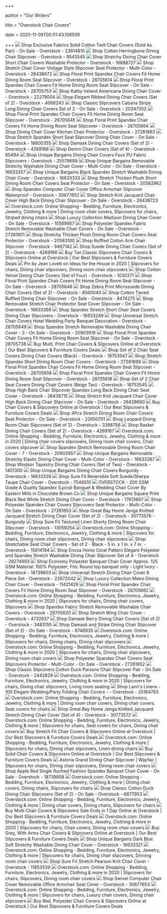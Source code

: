 +++
        
author = "Our Writers"
        
title = "Overstock Chair Covers"
        
date = 2020-11-09T00:51:43.106509
        
+++
[ ![](https://ak1.ostkcdn.com/images/products/23614810/Exclusive-Fabrics-Solid-Cotton-Twill-Chair-Covers-Sold-As-Pair-2ffa6438-4b12-42cb-a95d-ad45774db801_600.jpg?impolicy=medium)](https://ak1.ostkcdn.com/images/products/23614810/Exclusive-Fabrics-Solid-Cotton-Twill-Chair-Covers-Sold-As-Pair-2ffa6438-4b12-42cb-a95d-ad45774db801_600.jpg?impolicy=medium) Shop Exclusive Fabrics Solid Cotton Twill Chair Covers (Sold As Pair) - On  Sale - Overstock - 23614810
[ ![](https://ak1.ostkcdn.com/images/products/9543545/Cotton-Herringbone-Dining-Chair-Slipcover-8c87e2b5-d5f9-4900-9240-c3cf01c90690_600.jpg?impolicy=medium)](https://ak1.ostkcdn.com/images/products/9543545/Cotton-Herringbone-Dining-Chair-Slipcover-8c87e2b5-d5f9-4900-9240-c3cf01c90690_600.jpg?impolicy=medium) Shop Cotton Herringbone Dining Chair Slipcover - Overstock - 9543545
[ ![](https://ak1.ostkcdn.com/images/products/is/images/direct/23d45d9d10cfc2a936ef7fbec14aeb55d1b87701/Unique-Bargains-Stretch-Dining-Chair-Cover.jpg?impolicy=medium)](https://ak1.ostkcdn.com/images/products/is/images/direct/23d45d9d10cfc2a936ef7fbec14aeb55d1b87701/Unique-Bargains-Stretch-Dining-Chair-Cover.jpg?impolicy=medium) Shop Stretchy Dining Chair Cover Short Chair Covers Washable Protector -  Overstock - 16888727
[ ![](https://ak1.ostkcdn.com/images/products/is/images/direct/00d874a9cfcadf533d547fdd3fec058908639c2b/Stretch-Chair-Cover-Vintage-Style-Slipcover-Seat-Protector-for-Home-Decoration.jpg?impolicy=medium)](https://ak1.ostkcdn.com/images/products/is/images/direct/00d874a9cfcadf533d547fdd3fec058908639c2b/Stretch-Chair-Cover-Vintage-Style-Slipcover-Seat-Protector-for-Home-Decoration.jpg?impolicy=medium) Shop Stretch Chair Cover Vintage Style Slipcover Seat Protector -  Multi-Color - Overstock - 26438672
[ ![](https://ak1.ostkcdn.com/images/products/is/images/direct/c13ec9d1a1f0fc2daea451bea8408ce2c1fbdcf8/Floral-Print-Spandex-Chair-Covers-Fit-Home-Dining-Room-Seat-Slipcover.jpg?impolicy=medium)](https://ak1.ostkcdn.com/images/products/is/images/direct/c13ec9d1a1f0fc2daea451bea8408ce2c1fbdcf8/Floral-Print-Spandex-Chair-Covers-Fit-Home-Dining-Room-Seat-Slipcover.jpg?impolicy=medium) Shop Floral Print Spandex Chair Covers Fit Home Dining Room Seat Slipcover  - Overstock - 28705614
[ ![](https://ak1.ostkcdn.com/images/products/is/images/direct/30f2647c1778bae5c78cd00d59506fddc3935913/Floral-Print-Spandex-Chair-Covers-Fit-Home-Dining-Room-Seat-Slipcover.jpg)](https://ak1.ostkcdn.com/images/products/is/images/direct/30f2647c1778bae5c78cd00d59506fddc3935913/Floral-Print-Spandex-Chair-Covers-Fit-Home-Dining-Room-Seat-Slipcover.jpg) Shop Floral Print Spandex Chair Covers Fit Home Dining Room Seat Slipcover  - On Sale - Overstock - 28705753
[ ![](https://ak1.ostkcdn.com/images/products/22278004/Kathy-Ireland-Americana-Dining-Chair-Cover-64b67099-a8c7-46cc-8dc8-eefc43f1739a_600.jpg?impolicy=medium)](https://ak1.ostkcdn.com/images/products/22278004/Kathy-Ireland-Americana-Dining-Chair-Cover-64b67099-a8c7-46cc-8dc8-eefc43f1739a_600.jpg?impolicy=medium) Shop Kathy Ireland Americana Dining Chair Cover - Overstock - 22278004
[ ![](https://ak1.ostkcdn.com/images/products/P12082902.jpg?impolicy=medium)](https://ak1.ostkcdn.com/images/products/P12082902.jpg?impolicy=medium) Shop Elegant Ribbed Dining Chair Covers (Set of 2) - Overstock - 4066243
[ ![](https://ak1.ostkcdn.com/images/products/20347352/Classic-Slipcovers-Cabana-Stripe-Long-Dining-Chair-Covers-Set-of-2-df904245-06ab-4f36-b4b1-c8fad7d4f17c_600.jpg?impolicy=medium)](https://ak1.ostkcdn.com/images/products/20347352/Classic-Slipcovers-Cabana-Stripe-Long-Dining-Chair-Covers-Set-of-2-df904245-06ab-4f36-b4b1-c8fad7d4f17c_600.jpg?impolicy=medium) Shop Classic Slipcovers Cabana Stripe Long Dining Chair Covers Set of 2 -  On Sale - Overstock - 20347352
[ ![](https://ak1.ostkcdn.com/images/products/is/images/direct/197f34fb1cbe19c429567f7be35c6bb3ba160c96/Floral-Print-Spandex-Chair-Covers-Fit-Home-Dining-Room-Seat-Slipcover.jpg?impolicy=medium)](https://ak1.ostkcdn.com/images/products/is/images/direct/197f34fb1cbe19c429567f7be35c6bb3ba160c96/Floral-Print-Spandex-Chair-Covers-Fit-Home-Dining-Room-Seat-Slipcover.jpg?impolicy=medium) Shop Floral Print Spandex Chair Covers Fit Home Dining Room Seat Slipcover  - Overstock - 28705645
[ ![](https://ak1.ostkcdn.com/images/products/is/images/direct/83a3c0e3b1b5dc451552e64f6f046d983e3fa0bd/Floral-Print-Spandex-Chair-Covers-Fit-Home-Dining-Room-Seat-Slipcover.jpg?impolicy=medium)](https://ak1.ostkcdn.com/images/products/is/images/direct/83a3c0e3b1b5dc451552e64f6f046d983e3fa0bd/Floral-Print-Spandex-Chair-Covers-Fit-Home-Dining-Room-Seat-Slipcover.jpg?impolicy=medium) Shop Floral Print Spandex Chair Covers Fit Home Dining Room Seat Slipcover  - Overstock - 28705664
[ ![](https://ak1.ostkcdn.com/images/products/is/images/direct/cc377023cbc99ada5e345ec4793cff11f6c68cc3/Dining-Chair-Cover-Kitchen-Chair-Protector.jpg?impolicy=medium)](https://ak1.ostkcdn.com/images/products/is/images/direct/cc377023cbc99ada5e345ec4793cff11f6c68cc3/Dining-Chair-Cover-Kitchen-Chair-Protector.jpg?impolicy=medium) Shop Dining Chair Cover Kitchen Chair Protector - Overstock - 27281893
[ ![](https://ak1.ostkcdn.com/images/products/is/images/direct/c986d90fa153432749385a1bda059e75d5668220/Stretch-Spandex-Short-Seat-Slipcover-Dining-Chair-Cover.jpg?impolicy=medium)](https://ak1.ostkcdn.com/images/products/is/images/direct/c986d90fa153432749385a1bda059e75d5668220/Stretch-Spandex-Short-Seat-Slipcover-Dining-Chair-Cover.jpg?impolicy=medium) Shop Stretch Spandex Short Seat Slipcover Dining Chair Cover - On Sale -  Overstock - 18800355
[ ![](https://ak1.ostkcdn.com/images/products/P12254003.jpg?impolicy=medium)](https://ak1.ostkcdn.com/images/products/P12254003.jpg?impolicy=medium) Shop Damask Dining Chair Covers (Set of 2) - Overstock - 4269168
[ ![](https://ak1.ostkcdn.com/images/products/P58217.jpg?impolicy=medium)](https://ak1.ostkcdn.com/images/products/P58217.jpg?impolicy=medium) Shop Denim Chair Covers (Set of 4) - Overstock - 65494
[ ![](https://ak1.ostkcdn.com/images/products/is/images/direct/3439417b311a47bdbd73d16dc60a563906b9907f/Unique-Bargains-Dining-Chair-Covers-Faux-PU-Fabric-Slipcovers-Water-Resistant.jpg?impolicy=medium)](https://ak1.ostkcdn.com/images/products/is/images/direct/3439417b311a47bdbd73d16dc60a563906b9907f/Unique-Bargains-Dining-Chair-Covers-Faux-PU-Fabric-Slipcovers-Water-Resistant.jpg?impolicy=medium) Shop Unique Bargains Dining Chair Covers Faux PU Fabric Slipcovers -  Overstock - 25579689
[ ![](https://ak1.ostkcdn.com/images/products/is/images/direct/3989b651d8de73e251fad834d9891bfd4481250b/Unique-Bargains-Brown-Black-Gray-Removable-Stretchy-Washable-Dining-Chair-Cover.jpg?impolicy=medium)](https://ak1.ostkcdn.com/images/products/is/images/direct/3989b651d8de73e251fad834d9891bfd4481250b/Unique-Bargains-Brown-Black-Gray-Removable-Stretchy-Washable-Dining-Chair-Cover.jpg?impolicy=medium) Shop Unique Bargains Removable Stretchy Washable Dining Chair Cover -  Multi-Color - On Sale - Overstock - 16633357
[ ![](https://ak1.ostkcdn.com/images/products/is/images/direct/425bd3688130b13f815e3eb3e2d679f7333bcc64/Unique-Bargains-Black-Spandex-Stretch-Washable-Dining-Chair-Cover.jpg?impolicy=medium)](https://ak1.ostkcdn.com/images/products/is/images/direct/425bd3688130b13f815e3eb3e2d679f7333bcc64/Unique-Bargains-Black-Spandex-Stretch-Washable-Dining-Chair-Cover.jpg?impolicy=medium) Shop Unique Bargains Black Spandex Stretch Washable Dining Chair Cover -  Overstock - 16633333
[ ![](https://ak1.ostkcdn.com/images/products/is/images/direct/22ac02309d4cb53db0daff6ecfe93870b0696986/Stretch-Thicken-Plush-Short-Dining-Room-Chair-Covers-Seat-Protector-Slipcovers.jpg?impolicy=medium)](https://ak1.ostkcdn.com/images/products/is/images/direct/22ac02309d4cb53db0daff6ecfe93870b0696986/Stretch-Thicken-Plush-Short-Dining-Room-Chair-Covers-Seat-Protector-Slipcovers.jpg?impolicy=medium) Shop Stretch Thicken Plush Short Dining Room Chair Covers Seat Protector -  On Sale - Overstock - 20582962
[ ![](https://ak1.ostkcdn.com/images/products/is/images/direct/3242ca565821f332ccb590069eac09aaf2704f3d/Spandex-Jacquard-Computer-Chair-Cover-Office-Armchair-Slipcover-Waterproof.jpg?impolicy=medium)](https://ak1.ostkcdn.com/images/products/is/images/direct/3242ca565821f332ccb590069eac09aaf2704f3d/Spandex-Jacquard-Computer-Chair-Cover-Office-Armchair-Slipcover-Waterproof.jpg?impolicy=medium) Shop Spandex Computer Chair Cover Office Armchair Slipcover Waterproof -  Overstock - 30677652
[ ![](https://ak1.ostkcdn.com/images/products/is/images/direct/37601d8c2be18b46ed85f9e21dd8ec5d52453bb8/Stretch-Knit-Jacquard-Chair-Cover-High-Back-Dining-Chair-Seat-Slipcover.jpg?impolicy=medium)](https://ak1.ostkcdn.com/images/products/is/images/direct/37601d8c2be18b46ed85f9e21dd8ec5d52453bb8/Stretch-Knit-Jacquard-Chair-Cover-High-Back-Dining-Chair-Seat-Slipcover.jpg?impolicy=medium) Shop Stretch Knit Jacquard Chair Cover High Back Dining Chair Slipcover -  On Sale - Overstock - 26438723
[ ![](https://i.pinimg.com/originals/5f/b0/75/5fb075f31dfc4c78ebe3840824a93c16.jpg)](https://i.pinimg.com/originals/5f/b0/75/5fb075f31dfc4c78ebe3840824a93c16.jpg) Overstock.com: Online Shopping - Bedding, Furniture, Electronics, Jewelry,  Clothing & more | Dining room chair covers, Slipcovers for chairs, Striped  dining chairs
[ ![](https://ak1.ostkcdn.com/images/products/10569957/Madison-Dining-Chair-Cover-270b7356-6edf-4e72-96e2-136241b03fe2_600.jpg?impolicy=medium)](https://ak1.ostkcdn.com/images/products/10569957/Madison-Dining-Chair-Cover-270b7356-6edf-4e72-96e2-136241b03fe2_600.jpg?impolicy=medium) Shop Luxury Collection Madison Dining Chair Cover - On Sale - Overstock -  10569957
[ ![](https://ak1.ostkcdn.com/images/products/is/images/direct/7df750289c02ce8380b8b5c303139f87fd00fc8f/Polyester-Spandex-Fabric-Stretch-Removable-Washable-Chair-Covers-Slipcovers-Protector.jpg?impolicy=medium)](https://ak1.ostkcdn.com/images/products/is/images/direct/7df750289c02ce8380b8b5c303139f87fd00fc8f/Polyester-Spandex-Fabric-Stretch-Removable-Washable-Chair-Covers-Slipcovers-Protector.jpg?impolicy=medium) Shop Polyester Spandex Fabric Stretch Removable Washable Chair Covers - On  Sale - Overstock - 27281901
[ ![](https://ak1.ostkcdn.com/images/products/is/images/direct/91c6962b6cf40d2db08a1306a3cad42861cc1750/Stretch-Dining-Room-Chair-Covers-Seat-Protector.jpg?impolicy=medium)](https://ak1.ostkcdn.com/images/products/is/images/direct/91c6962b6cf40d2db08a1306a3cad42861cc1750/Stretch-Dining-Room-Chair-Covers-Seat-Protector.jpg?impolicy=medium) Shop Stretchy Thicken Plush Dining Room Chair Covers Seat Protector -  Overstock - 20583100
[ ![](https://ak1.ostkcdn.com/images/products/9467142/Ruffled-Cotton-Arm-Chair-Slipcover-2bb1eb27-c9b5-4b43-b24d-eb402205afde_600.jpg?impolicy=medium)](https://ak1.ostkcdn.com/images/products/9467142/Ruffled-Cotton-Arm-Chair-Slipcover-2bb1eb27-c9b5-4b43-b24d-eb402205afde_600.jpg?impolicy=medium) Shop Ruffled Cotton Arm Chair Slipcover - Overstock - 9467142
[ ![](https://ak1.ostkcdn.com/images/products/P12254001.jpg?impolicy=medium)](https://ak1.ostkcdn.com/images/products/P12254001.jpg?impolicy=medium) Shop Suede Dining Chair Covers (Set of 2) - Overstock - 4269166
[ ![](https://ak1.ostkcdn.com/images/products/20347352/Classic-Slipcovers-Cabana-Stripe-Long-Dining-Chair-Covers-Set-of-2-9b33cf0a-ae38-4366-b799-6db48e085ddd_600.jpg?imwidth=400&impolicy=medium)](https://ak1.ostkcdn.com/images/products/20347352/Classic-Slipcovers-Cabana-Stripe-Long-Dining-Chair-Covers-Set-of-2-9b33cf0a-ae38-4366-b799-6db48e085ddd_600.jpg?imwidth=400&impolicy=medium) Buy Tan Classic Slipcovers Chair Covers & Slipcovers Online at Overstock |  Our Best Slipcovers & Furniture Covers Deals
[ ![](https://i.pinimg.com/originals/b5/8a/85/b58a85bc4713fe58a99f2040785534d8.jpg)](https://i.pinimg.com/originals/b5/8a/85/b58a85bc4713fe58a99f2040785534d8.jpg) Pin by Jean Lovett on Ideas for the House in 2020 | Slipcovers for chairs,  Dining chair slipcovers, Dining room chair slipcovers
[ ![](https://ak1.ostkcdn.com/images/products/P1006291.jpg?impolicy=medium)](https://ak1.ostkcdn.com/images/products/P1006291.jpg?impolicy=medium) Shop Cotton Velvet Dining Chair Covers (Set of Four) - Overstock - 1030371
[ ![](https://ak1.ostkcdn.com/images/products/is/images/direct/d8698bacd67f3b3ac25b782b901cce1008dcd39e/Floral-Print-Spandex-Chair-Covers-Fit-Home-Dining-Room-Seat-Slipcover.jpg?impolicy=medium)](https://ak1.ostkcdn.com/images/products/is/images/direct/d8698bacd67f3b3ac25b782b901cce1008dcd39e/Floral-Print-Spandex-Chair-Covers-Fit-Home-Dining-Room-Seat-Slipcover.jpg?impolicy=medium) Shop Floral Print Spandex Chair Covers Fit Home Dining Room Seat Slipcover  - On Sale - Overstock - 28705648
[ ![](https://ak1.ostkcdn.com/images/products/8560040/Zebra-Print-Microsuede-Dining-Chair-Covers-Set-of-2-28d55801-a502-4a9d-bdeb-4b12ad318bd5_600.jpg?impolicy=medium)](https://ak1.ostkcdn.com/images/products/8560040/Zebra-Print-Microsuede-Dining-Chair-Covers-Set-of-2-28d55801-a502-4a9d-bdeb-4b12ad318bd5_600.jpg?impolicy=medium) Shop Zebra Print Microsuede Dining Chair Covers (Set of 2) - Overstock -  8560040
[ ![](https://ak1.ostkcdn.com/images/products/8474275/Cotton-Tiered-Ruffled-Dining-Chair-Slipcover-2563da6e-c5a6-4c32-8932-cb410c7220bf_600.jpg?impolicy=medium)](https://ak1.ostkcdn.com/images/products/8474275/Cotton-Tiered-Ruffled-Dining-Chair-Slipcover-2563da6e-c5a6-4c32-8932-cb410c7220bf_600.jpg?impolicy=medium) Shop Cotton Tiered Ruffled Dining Chair Slipcover - On Sale - Overstock -  8474275
[ ![](https://ak1.ostkcdn.com/images/products/is/images/direct/f240104fc2cabe62156d279c546967ccf8142e0f/Stretch-Washable-Dining-Stool-Chair-Cover-Protector-Seat-Slipcover-White.jpg?impolicy=medium)](https://ak1.ostkcdn.com/images/products/is/images/direct/f240104fc2cabe62156d279c546967ccf8142e0f/Stretch-Washable-Dining-Stool-Chair-Cover-Protector-Seat-Slipcover-White.jpg?impolicy=medium) Shop Removable Stretch Chair Protector Seat Cover Slipcover - On Sale -  Overstock - 16633368
[ ![](https://ak1.ostkcdn.com/images/products/is/images/direct/37792e9d0d2050976841220c47e0b1541ea20936/Unique-Bargains-Removable-Stretch-Dining-Chair-Cover.jpg?impolicy=medium)](https://ak1.ostkcdn.com/images/products/is/images/direct/37792e9d0d2050976841220c47e0b1541ea20936/Unique-Bargains-Removable-Stretch-Dining-Chair-Cover.jpg?impolicy=medium) Shop Spandex Stretch Short Chair Seat Covers Dining Chair Slipcovers -  Overstock - 16933249
[ ![](https://ak1.ostkcdn.com/images/products/is/images/direct/9b3dc66c798450b5fb7305170847206ff127fcf3/Universal-Stretch-Chair-Covers-Hotel-Wedding-Party-Banquet-Decoration.jpg?impolicy=medium)](https://ak1.ostkcdn.com/images/products/is/images/direct/9b3dc66c798450b5fb7305170847206ff127fcf3/Universal-Stretch-Chair-Covers-Hotel-Wedding-Party-Banquet-Decoration.jpg?impolicy=medium) Shop Universal Stretch Chair Covers Hotel Wedding Party Banquet Decoration  - Overstock - 28705649
[ ![](https://ak1.ostkcdn.com/images/products/is/images/direct/ac69b3d5778d335703630ce512bff5d4ae109cfa/Spandex-Stretch-Removable-Washable-Dining-Chair-Cover.jpg?impolicy=medium)](https://ak1.ostkcdn.com/images/products/is/images/direct/ac69b3d5778d335703630ce512bff5d4ae109cfa/Spandex-Stretch-Removable-Washable-Dining-Chair-Cover.jpg?impolicy=medium) Shop Spandex Stretch Removable Washable Dining Chair Cover - 3 - On Sale -  Overstock - 20903918
[ ![](https://ak1.ostkcdn.com/images/products/is/images/direct/ebf90c7979b7bf619d6c8aafefd6c08cb24a4708/Floral-Print-Spandex-Chair-Covers-Fit-Home-Dining-Room-Seat-Slipcover.jpg?impolicy=medium)](https://ak1.ostkcdn.com/images/products/is/images/direct/ebf90c7979b7bf619d6c8aafefd6c08cb24a4708/Floral-Print-Spandex-Chair-Covers-Fit-Home-Dining-Room-Seat-Slipcover.jpg?impolicy=medium) Shop Floral Print Spandex Chair Covers Fit Home Dining Room Seat Slipcover  - On Sale - Overstock - 28705738
[ ![](https://ak1.ostkcdn.com/images/products/18965886/L25015695.jpg?imwidth=480&impolicy=medium)](https://ak1.ostkcdn.com/images/products/18965886/L25015695.jpg?imwidth=480&impolicy=medium) Buy Multi, Print Chair Covers & Slipcovers Online at Overstock | Our Best  Slipcovers & Furniture Covers Deals
[ ![](https://ak1.ostkcdn.com/images/products/18753547/Set-of-2-Chair-Seat-Covers-Dining-Chair-Covers-Black-9c9dfb22-b7c7-461b-93d8-7886b41c6e66_600.jpg?impolicy=medium)](https://ak1.ostkcdn.com/images/products/18753547/Set-of-2-Chair-Seat-Covers-Dining-Chair-Covers-Black-9c9dfb22-b7c7-461b-93d8-7886b41c6e66_600.jpg?impolicy=medium) Shop Set of 2 Chair Seat Covers Dining Chair Covers (Black) - Overstock -  18753547
[ ![](https://ak1.ostkcdn.com/images/products/is/images/direct/faf70ae3c03d8128d1ebaa09ea21bc2543cf603c/Stretch-Spandex-Short-Dining-Room-Chair-Covers.jpg?impolicy=medium)](https://ak1.ostkcdn.com/images/products/is/images/direct/faf70ae3c03d8128d1ebaa09ea21bc2543cf603c/Stretch-Spandex-Short-Dining-Room-Chair-Covers.jpg?impolicy=medium) Shop Stretch Spandex Short Dining Room Chair Covers - Overstock - 27281899
[ ![](https://ak1.ostkcdn.com/images/products/is/images/direct/16dfd51f6730821020f4ef71b7cf7c9ef2651764/Floral-Print-Spandex-Chair-Covers-Fit-Home-Dining-Room-Seat-Slipcover.jpg?impolicy=medium)](https://ak1.ostkcdn.com/images/products/is/images/direct/16dfd51f6730821020f4ef71b7cf7c9ef2651764/Floral-Print-Spandex-Chair-Covers-Fit-Home-Dining-Room-Seat-Slipcover.jpg?impolicy=medium) Shop Floral Print Spandex Chair Covers Fit Home Dining Room Seat Slipcover  - Overstock - 28705658
[ ![](https://ak1.ostkcdn.com/images/products/is/images/direct/1f73b9b714fffcfecc097a669119ce82d8219cd3/Floral-Print-Spandex-Chair-Covers-Fit-Home-Dining-Room-Seat-Slipcover.jpg?impolicy=medium)](https://ak1.ostkcdn.com/images/products/is/images/direct/1f73b9b714fffcfecc097a669119ce82d8219cd3/Floral-Print-Spandex-Chair-Covers-Fit-Home-Dining-Room-Seat-Slipcover.jpg?impolicy=medium) Shop Floral Print Spandex Chair Covers Fit Home Dining Room Seat Slipcover  - Overstock - 28705618
[ ![](https://ak1.ostkcdn.com/images/products/18753545/Set-of-2-Chair-Seat-Covers-Dining-Chair-Covers-Beige-Tan-f1302573-ddf1-4e5f-b0db-b8fa31be77ae_600.jpg?impolicy=medium)](https://ak1.ostkcdn.com/images/products/18753545/Set-of-2-Chair-Seat-Covers-Dining-Chair-Covers-Beige-Tan-f1302573-ddf1-4e5f-b0db-b8fa31be77ae_600.jpg?impolicy=medium) Shop Set of 2 Chair Seat Covers Dining Chair Covers (Beige Tan) - Overstock  - 18753545
[ ![](https://ak1.ostkcdn.com/images/products/is/images/direct/1aac574450be350985b8f2776d2678f0f70a8c0f/High-Back-Chair-Slipcover-Spandex-Long-Back-Dining-Chair-Seat-Cover.jpg?impolicy=medium)](https://ak1.ostkcdn.com/images/products/is/images/direct/1aac574450be350985b8f2776d2678f0f70a8c0f/High-Back-Chair-Slipcover-Spandex-Long-Back-Dining-Chair-Seat-Cover.jpg?impolicy=medium) Shop High Back Chair Slipcover Spandex Long Back Dining Chair Seat Cover -  Overstock - 26438715
[ ![](https://ak1.ostkcdn.com/images/products/is/images/direct/d269c9a36d6dbfd852cab3ae9647195f7f8daa14/Stretch-Knit-Jacquard-Chair-Cover-High-Back-Dining-Chair-Seat-Slipcover.jpg?impolicy=medium)](https://ak1.ostkcdn.com/images/products/is/images/direct/d269c9a36d6dbfd852cab3ae9647195f7f8daa14/Stretch-Knit-Jacquard-Chair-Cover-High-Back-Dining-Chair-Seat-Slipcover.jpg?impolicy=medium) Shop Stretch Knit Jacquard Chair Cover High Back Dining Chair Slipcover -  On Sale - Overstock - 26438660
[ ![](https://ak1.ostkcdn.com/images/products/is/images/direct/2c58d8b92dcd9b9987e2f374286126b70f4d3178/4pcs-Stretch-Spandex-Knit-Chair-Slipcovers.jpg?imwidth=200&impolicy=medium)](https://ak1.ostkcdn.com/images/products/is/images/direct/2c58d8b92dcd9b9987e2f374286126b70f4d3178/4pcs-Stretch-Spandex-Knit-Chair-Slipcovers.jpg?imwidth=200&impolicy=medium) Buy Chair Covers & Slipcovers Online at Overstock | Our Best Slipcovers &  Furniture Covers Deals
[ ![](https://ak1.ostkcdn.com/images/products/is/images/direct/1fe2c3805552f668c49ed005aa861c4b9c0991e5/4Pcs-Stretch-Dining-Room-Chair-Covers-Seat-Protector.jpg?impolicy=medium)](https://ak1.ostkcdn.com/images/products/is/images/direct/1fe2c3805552f668c49ed005aa861c4b9c0991e5/4Pcs-Stretch-Dining-Room-Chair-Covers-Seat-Protector.jpg?impolicy=medium) Shop 4Pcs Stretch Dining Room Chair Covers Seat Protector - On Sale -  Overstock - 22650701
[ ![](https://ak1.ostkcdn.com/images/products/3/P11482523.jpg?impolicy=medium)](https://ak1.ostkcdn.com/images/products/3/P11482523.jpg?impolicy=medium) Shop Leopard Dining Room Chair Slipcovers (Set of 2) - Overstock - 3398756
[ ![](https://ak1.ostkcdn.com/images/products/P12254002.jpg?impolicy=medium)](https://ak1.ostkcdn.com/images/products/P12254002.jpg?impolicy=medium) Shop Basket Dining Chair Covers (Set of 2) - Overstock - 4269167
[ ![](https://i.pinimg.com/736x/80/a4/c7/80a4c7c5a88f0d8b512017f966e5dec2.jpg)](https://i.pinimg.com/736x/80/a4/c7/80a4c7c5a88f0d8b512017f966e5dec2.jpg) Overstock.com: Online Shopping - Bedding, Furniture, Electronics, Jewelry,  Clothing & more in 2020 | Dining chair covers slipcovers, Dining room chair  covers, Chair covers slipcover
[ ![](https://ak1.ostkcdn.com/images/products/is/images/direct/eaf8f7f4d129cd5cbe19097bd7a6fc72bcb9fcd6/Spandex-Stretch-Removable-Dining-Room-Chair-Cover.jpg?impolicy=medium)](https://ak1.ostkcdn.com/images/products/is/images/direct/eaf8f7f4d129cd5cbe19097bd7a6fc72bcb9fcd6/Spandex-Stretch-Removable-Dining-Room-Chair-Cover.jpg?impolicy=medium) Shop Spandex Stretch Removable Dining Room Chair Cover - 7 - Overstock -  20903957
[ ![](https://ak1.ostkcdn.com/images/products/is/images/direct/379c462b2e5d6378e4141e8f84eb40028d5f0500/Removable-Stretchy-Elastic-Slipcovers-Dining-Room-Stool-Chair-Seat-Covers.jpg?impolicy=medium)](https://ak1.ostkcdn.com/images/products/is/images/direct/379c462b2e5d6378e4141e8f84eb40028d5f0500/Removable-Stretchy-Elastic-Slipcovers-Dining-Room-Stool-Chair-Seat-Covers.jpg?impolicy=medium) Shop Unique Bargains Removable Stretchy Elastic Dining Chair Cover -  Multi-Color - Overstock - 16633387
[ ![](https://ak1.ostkcdn.com/images/products/P1019572.jpg?impolicy=medium)](https://ak1.ostkcdn.com/images/products/P1019572.jpg?impolicy=medium) Shop Windsor Tapestry Dining Chair Covers (Set of Two) - Overstock - 1401300
[ ![](https://ak1.ostkcdn.com/images/products/is/images/direct/611ad3cb43e8d8f2c5c77419d9e694fb002e00d9/Spandex-Stretch-Short-Dining-Stool-Chair-Cover-Protector-Seat-Slipcover-Burgundy.jpg?impolicy=medium)](https://ak1.ostkcdn.com/images/products/is/images/direct/611ad3cb43e8d8f2c5c77419d9e694fb002e00d9/Spandex-Stretch-Short-Dining-Stool-Chair-Cover-Protector-Seat-Slipcover-Burgundy.jpg?impolicy=medium) Shop Unique Bargains Dining Chair Covers Burgundy - Overstock - 16633326
[ ![](https://ak1.ostkcdn.com/images/products/7549510/Sure-Fit-Reversible-Soft-Suede-Sherpa-Taupe-Chair-Cover-fb2b088e-6d0d-40a1-b652-1e6f987cf9c1_600.jpg?impolicy=medium)](https://ak1.ostkcdn.com/images/products/7549510/Sure-Fit-Reversible-Soft-Suede-Sherpa-Taupe-Chair-Cover-fb2b088e-6d0d-40a1-b652-1e6f987cf9c1_600.jpg?impolicy=medium) Shop Sure Fit Reversible Soft Suede/Sherpa Taupe Chair Cover - Overstock -  7549510
[ ![](https://static.eventdecordirect.com/images/EDD-CC-SPNDX-CHBRN-1.jpg)](https://static.eventdecordirect.com/images/EDD-CC-SPNDX-CHBRN-1.jpg) OVERSTOCK - 200 GSM Grade A Quality Spandex (Lycra) Banquet & Wedding Chair  Cover By Eastern Mills in Chocolate Brown Co
[ ![](https://ak1.ostkcdn.com/images/products/is/images/direct/e303d5f2be3c28b65267c61018e8720b0c4497d7/Unique-Bargains-Square-Print-Stretch-Chair-Protector-Seat-Cover-Slipcover-for-Restaurant-Dinning-Room-Colorful.jpg?impolicy=medium)](https://ak1.ostkcdn.com/images/products/is/images/direct/e303d5f2be3c28b65267c61018e8720b0c4497d7/Unique-Bargains-Square-Print-Stretch-Chair-Protector-Seat-Cover-Slipcover-for-Restaurant-Dinning-Room-Colorful.jpg?impolicy=medium) Shop Unique Bargains Square Print Black Red White Stretch Dining Chair Cover  - Overstock - 17613667
[ ![](https://ak1.ostkcdn.com/images/products/is/images/direct/11386da010ef885da35c157dc2c16caeaeb5a4ee/Polyester-Spandex-Chair-Covers-Slipcovers-Seat-Protector-for-Hotel-Pattern-3.jpg?impolicy=medium)](https://ak1.ostkcdn.com/images/products/is/images/direct/11386da010ef885da35c157dc2c16caeaeb5a4ee/Polyester-Spandex-Chair-Covers-Slipcovers-Seat-Protector-for-Hotel-Pattern-3.jpg?impolicy=medium) Shop Polyester Spandex Chair Covers Slipcovers Seat Protector - Multi-Color  - On Sale - Overstock - 27281853
[ ![](https://ak1.ostkcdn.com/images/products/30773576/Great-Bay-Home-Jenga-Knitted-Jacquard-Stretch-Dining-Chair-Cover-Set-of-2-a44f87fb-5a47-4761-9239-3d851c4e0b43_600.jpg?impolicy=medium)](https://ak1.ostkcdn.com/images/products/30773576/Great-Bay-Home-Jenga-Knitted-Jacquard-Stretch-Dining-Chair-Cover-Set-of-2-a44f87fb-5a47-4761-9239-3d851c4e0b43_600.jpg?impolicy=medium) Shop Great Bay Home Jenga Knitted Jacquard Stretch Dining Chair Cover (Set  of 2) - Overstock - 30773576 - Burgundy
[ ![](https://ak1.ostkcdn.com/images/products/13059254/Sure-Fit-Textured-Linen-Shorty-Dining-Room-Chair-Slipcover-7b873e76-64f2-49ef-994e-2a3e41edfb15_600.jpg?impolicy=medium)](https://ak1.ostkcdn.com/images/products/13059254/Sure-Fit-Textured-Linen-Shorty-Dining-Room-Chair-Slipcover-7b873e76-64f2-49ef-994e-2a3e41edfb15_600.jpg?impolicy=medium) Shop Sure Fit Textured Linen Shorty Dining Room Chair Slipcover - Overstock  - 13059254
[ ![](https://i.pinimg.com/736x/40/e6/36/40e636a2f62301cca9f15941f624358e.jpg)](https://i.pinimg.com/736x/40/e6/36/40e636a2f62301cca9f15941f624358e.jpg) Overstock.com: Online Shopping - Bedding, Furniture, Electronics, Jewelry,  Clothing & more | Slipcovers for chairs, Dining room chair slipcovers,  Dining chair slipcovers
[ ![](https://ak1.ostkcdn.com/images/products/is/images/direct/b17ee55689d32f356f6b8c8ef688880428dceb02/Stretchable-Seat-Chair-Covers---Set-of-2---Black.jpg?impolicy=medium)](https://ak1.ostkcdn.com/images/products/is/images/direct/b17ee55689d32f356f6b8c8ef688880428dceb02/Stretchable-Seat-Chair-Covers---Set-of-2---Black.jpg?impolicy=medium) Shop Stretchable Seat Chair Covers - Set of 2 - Black - 5 in. x 1 in. x 7  in. - Overstock - 15614194
[ ![](https://ak1.ostkcdn.com/images/products/28274993/Enova-Home-Coral-Pattern-Elegant-Polyester-and-Spandex-Stretch-Washable-Dining-Chair-Slipcover-Set-of-4-87b52d36-ad9d-4e98-8d5a-e719ca294698_600.jpg?impolicy=medium)](https://ak1.ostkcdn.com/images/products/28274993/Enova-Home-Coral-Pattern-Elegant-Polyester-and-Spandex-Stretch-Washable-Dining-Chair-Slipcover-Set-of-4-87b52d36-ad9d-4e98-8d5a-e719ca294698_600.jpg?impolicy=medium) Shop Enova Home Coral Pattern Elegant Polyester and Spandex Stretch  Washable Dining Chair Slipcover Set of 4 - Overstock - 28274993
[ ![](https://ak1.ostkcdn.com/images/products/is/images/direct/721587ea71583d7a2cd3cb3244f31ad53406f019/Economy-Polyester-Banquet-Chair-Cover-Approx.-125-GSM-Material%3A-100%25-Polyester%3B-Fits%3A-Round-top-banquet-only---Light-Ivory.jpg?impolicy=medium)](https://ak1.ostkcdn.com/images/products/is/images/direct/721587ea71583d7a2cd3cb3244f31ad53406f019/Economy-Polyester-Banquet-Chair-Cover-Approx.-125-GSM-Material%3A-100%25-Polyester%3B-Fits%3A-Round-top-banquet-only---Light-Ivory.jpg?impolicy=medium) Shop Economy Polyester Banquet Chair Cover Approx. 125 GSM Material: 100%  Polyester; Fits: Round top banquet only - Light Ivory - Overstock - 18739803
[ ![](https://ak1.ostkcdn.com/images/products/is/images/direct/6b61fb6fb0ed3c8ea975d62206f931b0a0b55ada/8pcs-Universal-Stretch-Chair-Covers-Hotel-Wedding-Party-Banquet-Decoration-White.jpg?impolicy=medium)](https://ak1.ostkcdn.com/images/products/is/images/direct/6b61fb6fb0ed3c8ea975d62206f931b0a0b55ada/8pcs-Universal-Stretch-Chair-Covers-Hotel-Wedding-Party-Banquet-Decoration-White.jpg?impolicy=medium) Shop Universal Stretch Dining Chair Cover 8 Piece Set - Overstock - 22672042
[ ![](https://ak1.ostkcdn.com/images/products/11421429/Metro-Dining-Chair-Cover-2133cbf0-2a8f-463d-8611-ca5ee301e9d5_600.jpg?impolicy=medium)](https://ak1.ostkcdn.com/images/products/11421429/Metro-Dining-Chair-Cover-2133cbf0-2a8f-463d-8611-ca5ee301e9d5_600.jpg?impolicy=medium) Shop Luxury Collection Metro Dining Chair Cover - Overstock - 11421429
[ ![](https://ak1.ostkcdn.com/images/products/is/images/direct/bd5659ead42e79c6c76e60c481cf68bdae8cd477/Floral-Print-Spandex-Chair-Covers-Fit-Home-Dining-Room-Seat-Slipcover.jpg?impolicy=medium)](https://ak1.ostkcdn.com/images/products/is/images/direct/bd5659ead42e79c6c76e60c481cf68bdae8cd477/Floral-Print-Spandex-Chair-Covers-Fit-Home-Dining-Room-Seat-Slipcover.jpg?impolicy=medium) Shop Floral Print Spandex Chair Covers Fit Home Dining Room Seat Slipcover  - Overstock - 28705662
[ ![](https://i.pinimg.com/736x/43/3e/17/433e17f79c9b8788b0edad515ccf6b69.jpg)](https://i.pinimg.com/736x/43/3e/17/433e17f79c9b8788b0edad515ccf6b69.jpg) Overstock.com: Online Shopping - Bedding, Furniture, Electronics, Jewelry,  Clothing & more in 2020 | Slipcovers for chairs, Dining chair covers,  Slipcovers
[ ![](https://ak1.ostkcdn.com/images/products/is/images/direct/fbbbfc8751a214e8f2f1fd7c202919164ac95d7e/Polyester-Spandex-Fabric-Stretch-Removable-Washable-Chair-Covers-Slipcovers-Protector-for-Dining-Room-Hotel-Banquet-Ceremony.jpg?impolicy=medium)](https://ak1.ostkcdn.com/images/products/is/images/direct/fbbbfc8751a214e8f2f1fd7c202919164ac95d7e/Polyester-Spandex-Fabric-Stretch-Removable-Washable-Chair-Covers-Slipcovers-Protector-for-Dining-Room-Hotel-Banquet-Ceremony.jpg?impolicy=medium) Shop Spandex Fabric Stretch Removable Washable Chair Covers - Overstock -  28705620
[ ![](https://ak1.ostkcdn.com/images/products/P12642044.jpg?impolicy=medium)](https://ak1.ostkcdn.com/images/products/P12642044.jpg?impolicy=medium) Shop Stretch Wing Chair Cover - Overstock - 4732837
[ ![](https://ak1.ostkcdn.com/images/products/3483155/Damask-Berry-Dining-Chair-Covers-Set-of-2-27bfdca9-4048-4561-8c2e-187b9dae42e9_600.jpg?impolicy=medium)](https://ak1.ostkcdn.com/images/products/3483155/Damask-Berry-Dining-Chair-Covers-Set-of-2-27bfdca9-4048-4561-8c2e-187b9dae42e9_600.jpg?impolicy=medium) Shop Damask Berry Dining Chair Covers (Set of 2) - Overstock - 3483155
[ ![](https://ak1.ostkcdn.com/images/products/8746935/Damask-and-Stripe-Dining-Chair-Slipcover-Set-of-2-5a5b8e26-00ab-4238-b986-ccee5d782430_600.jpg?impolicy=medium)](https://ak1.ostkcdn.com/images/products/8746935/Damask-and-Stripe-Dining-Chair-Slipcover-Set-of-2-5a5b8e26-00ab-4238-b986-ccee5d782430_600.jpg?impolicy=medium) Shop Damask and Stripe Dining Chair Slipcover (Set of 2) - On Sale -  Overstock - 8746935
[ ![](https://i.pinimg.com/736x/0c/10/e5/0c10e5fff6d5c3e7de7c68b005e6c6d2.jpg)](https://i.pinimg.com/736x/0c/10/e5/0c10e5fff6d5c3e7de7c68b005e6c6d2.jpg) Overstock.com: Online Shopping - Bedding, Furniture, Electronics, Jewelry,  Clothing & more | Slipcovers for chairs, Dining chairs, Dining chair  slipcovers
[ ![](https://i.pinimg.com/736x/44/e0/92/44e092673f10953ac503f3ac311416ba.jpg)](https://i.pinimg.com/736x/44/e0/92/44e092673f10953ac503f3ac311416ba.jpg) Overstock.com: Online Shopping - Bedding, Furniture, Electronics, Jewelry,  Clothing & more in 2020 | Slipcovers for chairs, Dining chair slipcovers,  Dining room chair covers
[ ![](https://ak1.ostkcdn.com/images/products/is/images/direct/903d6e65cce342056e074b83eee18e002ec9052f/Polyester-Spandex-Chair-Covers-Seat-Slipcovers-Protector-for-Hotel-Pattern-2.jpg?impolicy=medium)](https://ak1.ostkcdn.com/images/products/is/images/direct/903d6e65cce342056e074b83eee18e002ec9052f/Polyester-Spandex-Chair-Covers-Seat-Slipcovers-Protector-for-Hotel-Pattern-2.jpg?impolicy=medium) Shop Polyester Spandex Chair Covers Seat Slipcovers Protector - Multi-Color  - On Sale - Overstock - 27281852
[ ![](https://ak1.ostkcdn.com/images/products/2442829/Classic-Slipcovers-Cotton-Duck-Parsons-Chair-Slipcover-Pair-9f713a8f-cac1-40ea-b741-24567702ec27_600.jpg?impolicy=medium)](https://ak1.ostkcdn.com/images/products/2442829/Classic-Slipcovers-Cotton-Duck-Parsons-Chair-Slipcover-Pair-9f713a8f-cac1-40ea-b741-24567702ec27_600.jpg?impolicy=medium) Shop Classic Slipcovers Cotton Duck Parsons Chair Slipcover Pair - On Sale  - Overstock - 2442829
[ ![](https://i.pinimg.com/736x/09/4f/ca/094fca8dc99c2a82ce8b3a8abcdea239.jpg)](https://i.pinimg.com/736x/09/4f/ca/094fca8dc99c2a82ce8b3a8abcdea239.jpg) Overstock.com: Online Shopping - Bedding, Furniture, Electronics, Jewelry,  Clothing & more in 2020 | Slipcovers for chairs, Dining chair slipcovers,  Living room seating
[ ![](https://ak1.ostkcdn.com/images/products/is/images/direct/82ba22078227672b968ba23fc250cc2b5e1bb9b8/100-Wedding-Party-Folding-Chair-Covers---Polyester-Cloth---Multiple-Colors.jpg?impolicy=medium)](https://ak1.ostkcdn.com/images/products/is/images/direct/82ba22078227672b968ba23fc250cc2b5e1bb9b8/100-Wedding-Party-Folding-Chair-Covers---Polyester-Cloth---Multiple-Colors.jpg?impolicy=medium) Shop Lann's Linens - 100 Elegant Wedding/Party Folding Chair Covers - -  Overstock - 20164783
[ ![](https://i.pinimg.com/736x/70/47/26/70472607cf4fe893f872ba4d9e2ca59a.jpg)](https://i.pinimg.com/736x/70/47/26/70472607cf4fe893f872ba4d9e2ca59a.jpg) Overstock.com: Online Shopping - Bedding, Furniture, Electronics, Jewelry,  Clothing & more | Dining room chair covers, Dining chair covers, Seat covers  for chairs
[ ![](https://ak1.ostkcdn.com/images/products/30773572/Great-Bay-Home-Jenga-Knitted-Jacquard-Stretch-Dining-Chair-Cover-Set-of-4-14fb1217-848c-429a-b9ac-dddde02778f5_600.jpg?impolicy=medium)](https://ak1.ostkcdn.com/images/products/30773572/Great-Bay-Home-Jenga-Knitted-Jacquard-Stretch-Dining-Chair-Cover-Set-of-4-14fb1217-848c-429a-b9ac-dddde02778f5_600.jpg?impolicy=medium) Shop Great Bay Home Jenga Knitted Jacquard Stretch Dining Chair Cover (Set  of 4) - Overstock - 30773572
[ ![](https://i.pinimg.com/originals/58/ff/87/58ff87d0a5179631f2edb67dc6bb41af.jpg)](https://i.pinimg.com/originals/58/ff/87/58ff87d0a5179631f2edb67dc6bb41af.jpg) Overstock.com: Online Shopping - Bedding, Furniture, Electronics, Jewelry,  Clothing & more | Slipcovers for chairs, Seat covers for chairs, Dining chair  covers
[ ![](https://ak1.ostkcdn.com/images/products/is/images/direct/42f1347e10cf8f0233ff1a085a4704954f8a9165/4-Pack-Stretch-Dining-Chair-Slipcovers%2C-Washable-Chair-Covers.jpg?imwidth=200&impolicy=medium)](https://ak1.ostkcdn.com/images/products/is/images/direct/42f1347e10cf8f0233ff1a085a4704954f8a9165/4-Pack-Stretch-Dining-Chair-Slipcovers%2C-Washable-Chair-Covers.jpg?imwidth=200&impolicy=medium) Buy Stretch Fit Chair Covers & Slipcovers Online at Overstock | Our Best  Slipcovers & Furniture Covers Deals
[ ![](https://i.pinimg.com/originals/bc/10/00/bc10000eef7b23e396f97ab9313ea4f4.jpg)](https://i.pinimg.com/originals/bc/10/00/bc10000eef7b23e396f97ab9313ea4f4.jpg) Overstock.com: Online Shopping - Bedding, Furniture, Electronics, Jewelry,  Clothing & more | Slipcovers for chairs, Dining chair slipcovers, Linen  dining chairs
[ ![](https://ak1.ostkcdn.com/images/products/is/images/direct/294f8e33a0a313992b8f71783e04d642d242930b/Stretch-Waterproof-Jacquard-Office-Chair-Cover.jpg?imwidth=200&impolicy=medium)](https://ak1.ostkcdn.com/images/products/is/images/direct/294f8e33a0a313992b8f71783e04d642d242930b/Stretch-Waterproof-Jacquard-Office-Chair-Cover.jpg?imwidth=200&impolicy=medium) Buy Solid Chair Covers & Slipcovers Online at Overstock | Our Best  Slipcovers & Furniture Covers Deals
[ ![](https://i.pinimg.com/474x/2f/2a/fc/2f2afcf33254dd2e58df5ee1d058d180.jpg)](https://i.pinimg.com/474x/2f/2a/fc/2f2afcf33254dd2e58df5ee1d058d180.jpg) Astoria Grand Dining Chair Slipcover | Wayfair | Slipcovers for chairs,  Dining chair slipcovers, Dining room chair covers
[ ![](https://ak1.ostkcdn.com/images/products/is/images/direct/54819e515c5f9fdbb5d0a6567b27d2751adbb427/Ruched-Fashion-Spandex-Banquet-Chair-Cover-Fits%3A-Round-Banquet-or-Crown-Top-Banquet---Apple-Red%2C-1-Piece.jpg?impolicy=medium)](https://ak1.ostkcdn.com/images/products/is/images/direct/54819e515c5f9fdbb5d0a6567b27d2751adbb427/Ruched-Fashion-Spandex-Banquet-Chair-Cover-Fits%3A-Round-Banquet-or-Crown-Top-Banquet---Apple-Red%2C-1-Piece.jpg?impolicy=medium) Shop Apple Red Single Ruched Fashion Spandex Banquet Chair Cover - On Sale  - Overstock - 18739958
[ ![](https://i.pinimg.com/736x/da/81/73/da817364bc59ea36ccd2acbe322b5b0f.jpg)](https://i.pinimg.com/736x/da/81/73/da817364bc59ea36ccd2acbe322b5b0f.jpg) Overstock.com: Online Shopping - Bedding, Furniture, Electronics, Jewelry,  Clothing & more | Dining chair covers, Dining chairs, Slipcovers for chairs
[ ![](https://ak1.ostkcdn.com/images/products/6677953/Classic-Cotton-Duck-Dining-Chair-Slipcovers-Set-of-2-f0b700bb-7e07-43fb-bbcb-e582c35f3559_600.jpg?impolicy=medium)](https://ak1.ostkcdn.com/images/products/6677953/Classic-Cotton-Duck-Dining-Chair-Slipcovers-Set-of-2-f0b700bb-7e07-43fb-bbcb-e582c35f3559_600.jpg?impolicy=medium) Shop Classic Cotton Duck Dining Chair Slipcovers (Set of 2) - On Sale -  Overstock - 6677953
[ ![](https://i.pinimg.com/736x/b9/97/54/b9975425ac85a335822f973cec23571e.jpg)](https://i.pinimg.com/736x/b9/97/54/b9975425ac85a335822f973cec23571e.jpg) Overstock.com: Online Shopping - Bedding, Furniture, Electronics, Jewelry,  Clothing & more | Dining chair covers, Dining chairs, Slipcovers for chairs
[ ![](https://ak1.ostkcdn.com/images/products/is/images/direct/713c8e024759f06704f4b6db69c42a471455cd17/Stretch-Spandex-Short-Seat-Slipcover-Dining-Chair-Cover.jpg?imwidth=400&impolicy=medium)](https://ak1.ostkcdn.com/images/products/is/images/direct/713c8e024759f06704f4b6db69c42a471455cd17/Stretch-Spandex-Short-Seat-Slipcover-Dining-Chair-Cover.jpg?imwidth=400&impolicy=medium) Buy Multi Chair Covers & Slipcovers Sale Ends in 1 Day Online at Overstock  | Our Best Slipcovers & Furniture Covers Deals
[ ![](https://i.pinimg.com/736x/29/57/c7/2957c76bdf7df5ad6833e2dcba6315c3.jpg)](https://i.pinimg.com/736x/29/57/c7/2957c76bdf7df5ad6833e2dcba6315c3.jpg) Overstock.com: Online Shopping - Bedding, Furniture, Electronics, Jewelry,  Clothing & more in 2020 | Slipcovers for chairs, Chair covers, Dining room chair  covers
[ ![](https://ak1.ostkcdn.com/images/products/26891310/Camellia-Collection-Velvet-Plush-Form-Fit-Stretch-Chair-Slipcover-f1af4f99-2ebf-4867-8f24-45d5fbdf28f0_600.jpg?imwidth=400&impolicy=medium)](https://ak1.ostkcdn.com/images/products/26891310/Camellia-Collection-Velvet-Plush-Form-Fit-Stretch-Chair-Slipcover-f1af4f99-2ebf-4867-8f24-45d5fbdf28f0_600.jpg?imwidth=400&impolicy=medium) Buy Grey, With Arms Chair Covers & Slipcovers Online at Overstock | Our  Best Slipcovers & Furniture Covers Deals
[ ![](https://ak1.ostkcdn.com/images/products/is/images/direct/a55ee4f0aa664fdd635affd6d8c061abc0d64666/Unique-Bargains-Dark-Blue-Soft-Stretchy-Washable-Dining-Chair-Cover.jpg?impolicy=medium)](https://ak1.ostkcdn.com/images/products/is/images/direct/a55ee4f0aa664fdd635affd6d8c061abc0d64666/Unique-Bargains-Dark-Blue-Soft-Stretchy-Washable-Dining-Chair-Cover.jpg?impolicy=medium) Shop Unique Bargains Dark Blue Soft Stretchy Washable Dining Chair Cover -  Overstock - 16633321
[ ![](https://i.pinimg.com/originals/e1/e9/57/e1e9573ab9d289b768baa5cc8edfee4a.jpg)](https://i.pinimg.com/originals/e1/e9/57/e1e9573ab9d289b768baa5cc8edfee4a.jpg) Overstock.com: Online Shopping - Bedding, Furniture, Electronics, Jewelry,  Clothing & more | Slipcovers for chairs, Dining chair slipcovers, Dinning  room chair covers
[ ![](https://ak1.ostkcdn.com/images/products/11853539/Sure-Fit-Stretch-Pearson-Knit-Chair-Cover-b8d08622-f1b0-4d06-9378-b8e12600d81f_600.jpg?impolicy=medium)](https://ak1.ostkcdn.com/images/products/11853539/Sure-Fit-Stretch-Pearson-Knit-Chair-Cover-b8d08622-f1b0-4d06-9378-b8e12600d81f_600.jpg?impolicy=medium) Shop Sure Fit Stretch Pearson Knit Chair Cover - Overstock - 11853539
[ ![](https://i.pinimg.com/originals/e1/80/33/e180333e457f41dd287c451cb8566756.jpg)](https://i.pinimg.com/originals/e1/80/33/e180333e457f41dd287c451cb8566756.jpg) Overstock.com: Online Shopping - Bedding, Furniture, Electronics, Jewelry,  Clothing & more in 2020 | Slipcovers for chairs, Slipcovers, Dining room chair  covers
[ ![](https://ak1.ostkcdn.com/images/products/is/images/direct/8aef8c5d07f35c433f10873a9cb9b97a62e9d385/Swivel-Computer-Chair-Cover-Washable-Removable-Office-Armchair-Seat-Slipcover.jpg?impolicy=medium)](https://ak1.ostkcdn.com/images/products/is/images/direct/8aef8c5d07f35c433f10873a9cb9b97a62e9d385/Swivel-Computer-Chair-Cover-Washable-Removable-Office-Armchair-Seat-Slipcover.jpg?impolicy=medium) Shop Swivel Computer Chair Cover Removable Office Armchair Seat Cover -  Overstock - 30677653
[ ![](https://i.pinimg.com/originals/ec/b9/ef/ecb9ef6794ff0c32bb493faa2e13a9ed.jpg)](https://i.pinimg.com/originals/ec/b9/ef/ecb9ef6794ff0c32bb493faa2e13a9ed.jpg) Overstock.com: Online Shopping - Bedding, Furniture, Electronics, Jewelry,  Clothing & more | Slipcovers for chairs, Luxury chair covers, Dining chair  slipcovers
[ ![](https://ak1.ostkcdn.com/images/products/14638004/Home-Fashion-Designs-Brenna-Collection-Stretch-Form-Fitted-Chair-Slipcover-2c80f847-17b5-405e-8d79-a1fb32642545_600.jpg?imwidth=400&impolicy=medium)](https://ak1.ostkcdn.com/images/products/14638004/Home-Fashion-Designs-Brenna-Collection-Stretch-Form-Fitted-Chair-Slipcover-2c80f847-17b5-405e-8d79-a1fb32642545_600.jpg?imwidth=400&impolicy=medium) Buy Red, Polyester Chair Covers & Slipcovers Online at Overstock | Our Best  Slipcovers & Furniture Covers Deals
